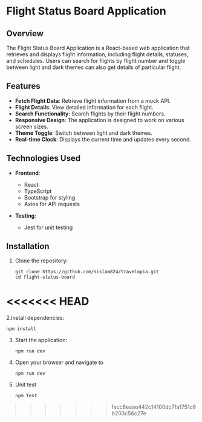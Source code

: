# Flight Status Board Application

## Overview

The Flight Status Board Application is a React-based web application that retrieves and displays flight information, including flight details, statuses, and schedules. Users can search for flights by flight number and toggle between light and dark themes can also get details of particular flight.

## Features

- **Fetch Flight Data**: Retrieve flight information from a mock API.
- **Flight Details**: View detailed information for each flight.
- **Search Functionality**: Search flights by their flight numbers.
- **Responsive Design**: The application is designed to work on various screen sizes.
- **Theme Toggle**: Switch between light and dark themes.
- **Real-time Clock**: Displays the current time and updates every second.

## Technologies Used

- **Frontend**:

  - React
  - TypeScript
  - Bootstrap for styling
  - Axios for API requests

- **Testing**:
  - Jest for unit testing

## Installation

1. Clone the repository:

   ```
   git clone https://github.com/sislam824/travelopia.git
   cd flight-status-board

   ```
<<<<<<< HEAD
=======
   
2.Install dependencies: 

   ```
   npm install
   
   ```

3. Start the application:

   ```
   npm run dev
   
   ```
   
4. Open your browser and navigate to
   
   ```
   npm run dev
   
   ```
6. Unit test
   ```
   npm test
   
   ```
>>>>>>> facc6eeae442c14100dc7fa1751c6b203c56c27e
